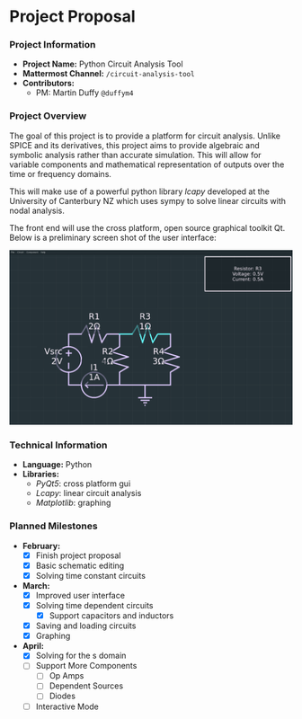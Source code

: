 # Project Proposal

### Project Information
* **Project Name:** Python Circuit Analysis Tool
* **Mattermost Channel:** `/circuit-analysis-tool`
* **Contributors:**
   * PM: Martin Duffy `@duffym4`

### Project Overview
The goal of this project is to provide a platform for circuit analysis. Unlike SPICE and its derivatives, this project aims to provide algebraic and symbolic analysis rather than accurate simulation. This will allow for variable components and mathematical representation of outputs over the time or frequency domains.

This will make use of a powerful python library *lcapy* developed at the University of Canterbury NZ which uses sympy to solve linear circuits with nodal analysis.

The front end will use the cross platform, open source graphical toolkit Qt. Below is a preliminary screen shot of the user interface:

![screen capture](circuit.png)


### Technical Information
* **Language:** Python
* **Libraries:**
   * *PyQt5*: cross platform gui
   * *Lcapy*: linear circuit analysis
   * *Matplotlib*: graphing

### Planned Milestones
* **February:**
   - [x] Finish project proposal
   - [x] Basic schematic editing
   - [x] Solving time constant circuits
* **March:**
   - [x] Improved user interface
   - [x] Solving time dependent circuits
      - [x] Support capacitors and inductors
   - [x] Saving and loading circuits
   - [x] Graphing
* **April:**
   - [x] Solving for the s domain
   - [ ] Support More Components
      - [ ] Op Amps
      - [ ] Dependent Sources
      - [ ] Diodes
   - [ ] Interactive Mode